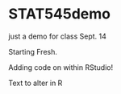 # STAT545demo
just a demo for class Sept. 14

Starting Fresh.

Adding code on within RStudio!

Text to alter in R